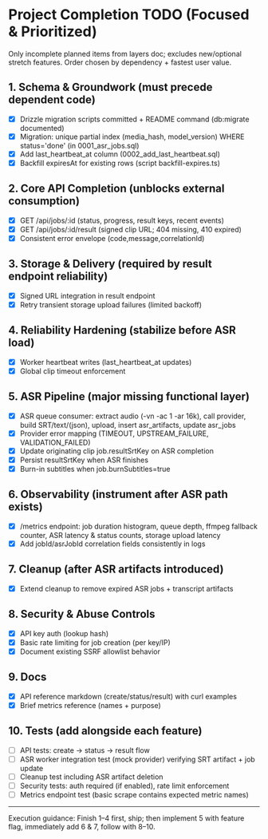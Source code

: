# Project Completion TODO (Focused & Prioritized)

Only incomplete planned items from layers doc; excludes new/optional stretch features. Order chosen by dependency + fastest user value.

## 1. Schema & Groundwork (must precede dependent code)

-   [x] Drizzle migration scripts committed + README command (db:migrate documented)
-   [x] Migration: unique partial index (media_hash, model_version) WHERE status='done' (in 0001_asr_jobs.sql)
-   [x] Add last_heartbeat_at column (0002_add_last_heartbeat.sql)
-   [x] Backfill expiresAt for existing rows (script backfill-expires.ts)

## 2. Core API Completion (unblocks external consumption)

-   [x] GET /api/jobs/:id (status, progress, result keys, recent events)
-   [x] GET /api/jobs/:id/result (signed clip URL; 404 missing, 410 expired)
-   [x] Consistent error envelope (code,message,correlationId)

## 3. Storage & Delivery (required by result endpoint reliability)

-   [x] Signed URL integration in result endpoint
-   [x] Retry transient storage upload failures (limited backoff)

## 4. Reliability Hardening (stabilize before ASR load)

-   [x] Worker heartbeat writes (last_heartbeat_at updates)
-   [x] Global clip timeout enforcement

## 5. ASR Pipeline (major missing functional layer)

-   [x] ASR queue consumer: extract audio (-vn -ac 1 -ar 16k), call provider, build SRT/text/(json), upload, insert asr_artifacts, update asr_jobs
-   [x] Provider error mapping (TIMEOUT, UPSTREAM_FAILURE, VALIDATION_FAILED)
-   [x] Update originating clip job.resultSrtKey on ASR completion
-   [x] Persist resultSrtKey when ASR finishes
-   [x] Burn-in subtitles when job.burnSubtitles=true

## 6. Observability (instrument after ASR path exists)

-   [x] /metrics endpoint: job duration histogram, queue depth, ffmpeg fallback counter, ASR latency & status counts, storage upload latency
-   [x] Add jobId/asrJobId correlation fields consistently in logs

## 7. Cleanup (after ASR artifacts introduced)

-   [x] Extend cleanup to remove expired ASR jobs + transcript artifacts

## 8. Security & Abuse Controls

-   [x] API key auth (lookup hash)
-   [x] Basic rate limiting for job creation (per key/IP)
-   [x] Document existing SSRF allowlist behavior

## 9. Docs

-   [x] API reference markdown (create/status/result) with curl examples
-   [x] Brief metrics reference (names + purpose)

## 10. Tests (add alongside each feature)

-   [ ] API tests: create -> status -> result flow
-   [ ] ASR worker integration test (mock provider) verifying SRT artifact + job update
-   [ ] Cleanup test including ASR artifact deletion
-   [ ] Security tests: auth required (if enabled), rate limit enforcement
-   [ ] Metrics endpoint test (basic scrape contains expected metric names)

---

Execution guidance: Finish 1–4 first, ship; then implement 5 with feature flag, immediately add 6 & 7, follow with 8–10.
